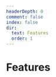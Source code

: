 ```yaml
---
headerDepth: 0
comment: false
index: false
dir:
  text: Features
  order: 1
---
```


# Features

<AutoCatalog />
